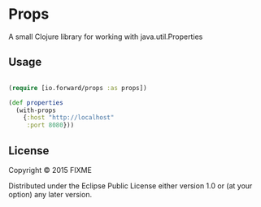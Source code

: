 # Props

A small Clojure library for working with java.util.Properties

## Usage

```clojure

(require [io.forward/props :as props])

(def properties
  (with-props
    {:host "http://localhost"
	 :port 8080}))


```

## License

Copyright © 2015 FIXME

Distributed under the Eclipse Public License either version 1.0 or (at
your option) any later version.
